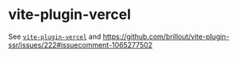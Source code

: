 # vite-plugin-vercel

See [`vite-plugin-vercel`](packages/vercel) and https://github.com/brillout/vite-plugin-ssr/issues/222#issuecomment-1065277502
